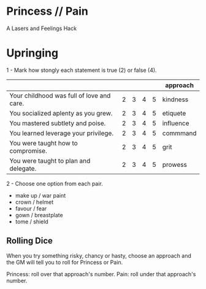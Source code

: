 # Princess // Pain

A Lasers and Feelings Hack

# Upringing

1 - Mark how stongly each statement is true (2) or false (4). 

|  	|   	|   	|   	|   	| approach  	|
|----------------------------------------------------------	|---	|---	|---	|---	|-----------	|
| Your childhood was full of love and care.                	| 2 	| 3 	| 4 	| 5 	| kindness  	|
| You socialized aplenty as you grew.                      	| 2 	| 3 	| 4 	| 5 	| etiquete  	|
| You mastered subtlety and poise.                         	| 2 	| 3 	| 4 	| 5 	| influence 	|
| You learned leverage your privilege.                     	| 2 	| 3 	| 4 	| 5 	| commmand  	|
| You were taught how to compromise.                       	| 2 	| 3 	| 4 	| 5 	| grit      	|
| You were taught to plan and delegate.                    	| 2 	| 3 	| 4 	| 5 	| prowess   	|

2 - Choose one option from each pair.

- make up  / war paint
- crown    / helmet
- favour   / fear
- gown     / breastplate
- tome     / shield

## Rolling Dice

When you try something risky, chancy or hasty, choose an approach and the GM will tell you to roll for Princess or Pain.

Princess: roll over that approach's number.
Pain: roll under that approach's number.
